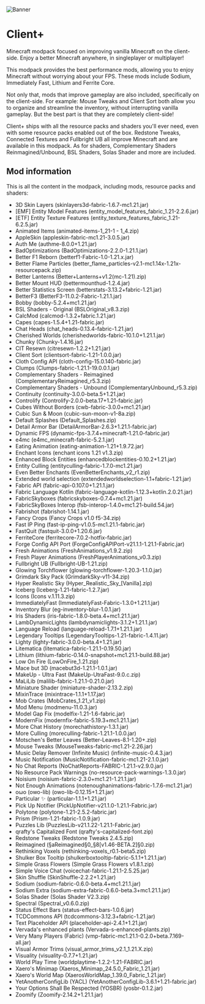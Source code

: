 ![Banner](https://github.com/Thijzert123/client-plus/blob/main/images/banner.png?raw=true)
# Client+
Minecraft modpack focused on improving vanilla Minecraft on the client-side. Enjoy a better Minecraft anywhere, in singleplayer or multiplayer!

This modpack provides the best performance mods, allowing you to enjoy Minecraft without worrying about your FPS. These mods include Sodium, Immediately Fast, Lithium and Ferrite Core.

Not only that, mods that improve gameplay are also included, specifically on the client-side. For example: Mouse Tweaks and Client Sort both allow you to organize and streamline the inventory, without interrupting vanilla gameplay. But the best part is that they are completely client-side!

Client+ ships with all the resource packs and shaders you'll ever need, even with some resource packs enabled out of the box. Redstone Tweaks, Connected Textures and Fullbright UB all improve Minecraft and are available in this modpack. As for shaders, Complementary Shaders Reinmagined/Unbound, BSL Shaders, Solas Shader and more are included.

## Mod information
This is all the content in the modpack, including mods, resource packs and shaders:
- 3D Skin Layers (skinlayers3d-fabric-1.6.7-mc1.21.jar)
- [EMF] Entity Model Features (entity_model_features_fabric_1.21-2.2.6.jar)
- [ETF] Entity Texture Features (entity_texture_features_fabric_1.21-6.2.5.jar)
- Animated Items (animated-items-1_21-1 - 1_4.zip)
- AppleSkin (appleskin-fabric-mc1.21-3.0.5.jar)
- Auth Me (authme-8.0.0+1.21.jar)
- BadOptimizations (BadOptimizations-2.2.0-1.21.1.jar)
- Better F1 Reborn (betterf1-Fabric-1.0-1.21.x.jar)
- Better Flame Particles (better_flame_particles-v2.1-mc1.14x-1.21x-resourcepack.zip)
- Better Lanterns (Better+Lanterns+v1.2(mc-1.21).zip)
- Better Mount HUD (bettermounthud-1.2.4.jar)
- Better Statistics Screen (betterstats-3.13.2+fabric-1.21.jar)
- BetterF3 (BetterF3-11.0.2-Fabric-1.21.1.jar)
- Bobby (bobby-5.2.4+mc1.21.jar)
- BSL Shaders - Original (BSLOriginal_v8.3.zip)
- CalcMod (calcmod-1.3.2+fabric.1.21.jar)
- Capes (capes-1.5.4+1.21-fabric.jar)
- Chat Heads (chat_heads-0.13.4-fabric-1.21.jar)
- Cherished Worlds (cherishedworlds-fabric-10.1.0+1.21.1.jar)
- Chunky (Chunky-1.4.16.jar)
- CIT Resewn (citresewn-1.2.2+1.21.jar)
- Client Sort (clientsort-fabric-1.21-1.0.0.jar)
- Cloth Config API (cloth-config-15.0.140-fabric.jar)
- Clumps (Clumps-fabric-1.21.1-19.0.0.1.jar)
- Complementary Shaders - Reimagined (ComplementaryReimagined_r5.3.zip)
- Complementary Shaders - Unbound (ComplementaryUnbound_r5.3.zip)
- Continuity (continuity-3.0.0-beta.5+1.21.jar)
- Controlify (Controlify-2.0.0-beta.17+1.21-fabric.jar)
- Cubes Without Borders (cwb-fabric-3.0.0+mc1.21.jar)
- Cubic Sun & Moon (cubic-sun-moon-v1-8a.zip)
- Default Splashes (Default_Splashes.zip)
- Detail Armor Bar (DetailArmorBar-2.6.3+1.21.1-fabric.jar)
- Dynamic FPS (dynamic-fps-3.7.4+minecraft-1.21.0-fabric.jar)
- e4mc (e4mc_minecraft-fabric-5.2.1.jar)
- Eating Animation (eating-animation-1.21+1.9.72.jar)
- Enchant Icons (enchant icons 1.21 v1.3.zip)
- Enhanced Block Entities (enhancedblockentities-0.10.2+1.21.jar)
- Entity Culling (entityculling-fabric-1.7.0-mc1.21.jar)
- Even Better Enchants (EvenBetterEnchants_v2_r1.zip)
- Extended world selection (extendedworldselection-1.1+fabric-1.21.jar)
- Fabric API (fabric-api-0.107.0+1.21.1.jar)
- Fabric Language Kotlin (fabric-language-kotlin-1.12.3+kotlin.2.0.21.jar)
- FabricSkyboxes (fabricskyboxes-0.7.4+mc1.21.jar)
- FabricSkyBoxes Interop (fsb-interop-1.4.0+mc1.21-build.54.jar)
- Fabrishot (fabrishot-1.14.1.jar)
- Fancy Crops (Fancy Crops v1.0 f5-34.zip)
- Fast IP Ping (fast-ip-ping-v1.0.5-mc1.21.1-fabric.jar)
- FastQuit (fastquit-3.0.0+1.20.6.jar)
- FerriteCore (ferritecore-7.0.2-hotfix-fabric.jar)
- Forge Config API Port (ForgeConfigAPIPort-v21.1.1-1.21.1-Fabric.jar)
- Fresh Animations (FreshAnimations_v1.9.2.zip)
- Fresh Player Animations (FreshPlayerAnimations_v0.3.zip)
- Fullbright UB (Fullbright-UB-1.21.zip)
- Glowing Torchflower (glowing-torchflower-1.20.3-1.1.0.jar)
- Grimdark Sky Pack (GrimdarkSky-v11-34.zip)
- Hyper Realistic Sky (Hyper_Realistic_Sky_[Vanilla].zip)
- Iceberg (Iceberg-1.21-fabric-1.2.7.jar)
- Icons (Icons v.1.11.3.zip)
- ImmediatelyFast (ImmediatelyFast-Fabric-1.3.0+1.21.1.jar)
- Inventory Blur (eg-inventory-blur-1.0.1.jar)
- Iris Shaders (iris-fabric-1.8.0-beta.4+mc1.21.1.jar)
- LambDynamicLights (lambdynamiclights-3.1.2+1.21.1.jar)
- Language Reload (language-reload-1.7.1+1.21.1.jar)
- Legendary Tooltips (LegendaryTooltips-1.21-fabric-1.4.11.jar)
- Lighty (lighty-fabric-3.0.0-beta.4+1.21.jar)
- Litematica (litematica-fabric-1.21.1-0.19.50.jar)
- Lithium (lithium-fabric-0.14.0-snapshot+mc1.21.1-build.88.jar)
- Low On Fire (LowOnFire_1.21.zip)
- Mace but 3D (macebut3d-1.21.1-1.0.1.jar)
- MakeUp - Ultra Fast (MakeUp-UtraFast-9.0.c.zip)
- MaLiLib (malilib-fabric-1.21.1-0.21.0.jar)
- Miniature Shader (miniature-shader-2.13.2.zip)
- MixinTrace (mixintrace-1.1.1+1.17.jar)
- Mob Crates (MobCrates_1.21_v1.zip)
- Mod Menu (modmenu-11.0.3.jar)
- Model Gap Fix (modelfix-1.21-1.6-fabric.jar)
- ModernFix (modernfix-fabric-5.19.3+mc1.21.1.jar)
- More Chat History (morechathistory-1.3.1.jar)
- More Culling (moreculling-fabric-1.21.1-1.0.0.jar)
- Motschen's Better Leaves (Better-Leaves-8.1-1.20+.zip)
- Mouse Tweaks (MouseTweaks-fabric-mc1.21-2.26.jar)
- Music Delay Remover (Infinite Music) (infinite-music-0.4.3.jar)
- Music Notification (MusicNotification-fabric-mc1.21-2.1.0.jar)
- No Chat Reports (NoChatReports-FABRIC-1.21.1-v2.9.0.jar)
- No Resource Pack Warnings (no-resource-pack-warnings-1.3.0.jar)
- Noisium (noisium-fabric-2.3.0+mc1.21-1.21.1.jar)
- Not Enough Animations (notenoughanimations-fabric-1.7.6-mc1.21.jar)
- oωo (owo-lib) (owo-lib-0.12.15+1.21.jar)
- Particular ✨ (particular-1.1.1+1.21.jar)
- Pick Up Notifier (PickUpNotifier-v21.1.0-1.21.1-Fabric.jar)
- Polytone (polytone-1.21-2.5.2-fabric.jar)
- Prism (Prism-1.21-fabric-1.0.9.jar)
- Puzzles Lib (PuzzlesLib-v21.1.22-1.21.1-Fabric.jar)
- qrafty's Capitalized Font (qrafty's-capitalized-font.zip)
- Redstone Tweaks (Redstone Tweaks 2.4.5.zip)
- Reimagined (§aReimagined§0_§8[v1.46-BETA.2]§0.zip)
- Rethinking Voxels (rethinking-voxels_r0.1-beta5.zip)
- Shulker Box Tooltip (shulkerboxtooltip-fabric-5.1.1+1.21.1.jar)
- Simple Grass Flowers (Simple Grass Flowers v1.8.1.zip)
- Simple Voice Chat (voicechat-fabric-1.21.1-2.5.25.jar)
- Skin Shuffle (SkinShuffle-2.2.2+1.21.jar)
- Sodium (sodium-fabric-0.6.0-beta.4+mc1.21.1.jar)
- Sodium Extra (sodium-extra-fabric-0.6.0-beta.3+mc1.21.1.jar)
- Solas Shader (Solas Shader V2.3.zip)
- Spectral (Spectral_v0.6.0.zip)
- Status Effect Bars (status-effect-bars-1.0.6.jar)
- TCDCommons API (tcdcommons-3.12.3+fabric-1.21.jar)
- Text Placeholder API (placeholder-api-2.4.1+1.21.jar)
- Vervada's enhanced plants (Vervada-s-enhanced-plants.zip)
- Very Many Players (Fabric) (vmp-fabric-mc1.21.1-0.2.0+beta.7.169-all.jar)
- Visual Armor Trims (visual_armor_trims_v2.1_1.21.X.zip)
- Visuality (visuality-0.7.7+1.21.jar)
- World Play Time (worldplaytime-1.2.2-1.21-FABRIC.jar)
- Xaero's Minimap (Xaeros_Minimap_24.5.0_Fabric_1.21.jar)
- Xaero's World Map (XaerosWorldMap_1.39.0_Fabric_1.21.jar)
- YetAnotherConfigLib (YACL) (YetAnotherConfigLib-3.6.1+1.21-fabric.jar)
- Your Options Shall Be Respected (YOSBR) (yosbr-0.1.2.jar)
- Zoomify (Zoomify-2.14.2+1.21.1.jar)
